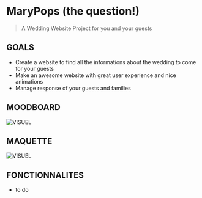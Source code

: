 # MaryPops (the question!)

> A Wedding Website Project for you and your guests

## GOALS

* Create a website to find all the informations about the wedding to come for your guests
* Make an awesome website with great user experience and nice animations
* Manage response of your guests and families

## MOODBOARD

![VISUEL](https://github.com/oliviapycz/MaryPops/raw/master/MOODBOARD.png)

## MAQUETTE

![VISUEL](https://github.com/oliviapycz/MaryPops/raw/master/MOODmaquetteBOARD.png)

## FONCTIONNALITES

* to do